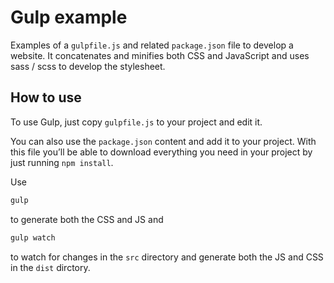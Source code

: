# Gulp example

Examples of a `gulpfile.js` and related `package.json` file to develop a website. It concatenates and minifies both CSS and JavaScript and uses sass / scss to develop the stylesheet.

## How to use

To use Gulp, just copy `gulpfile.js` to your project and edit it.

You can also use the `package.json` content and add it to your project. With this file you’ll be able to download everything you need in your project by just running `npm install`.

Use

```bash
gulp
```

to generate both the CSS and JS and

```bash
gulp watch
```

to watch for changes in the `src` directory and generate both the JS and CSS in the `dist` dirctory.
